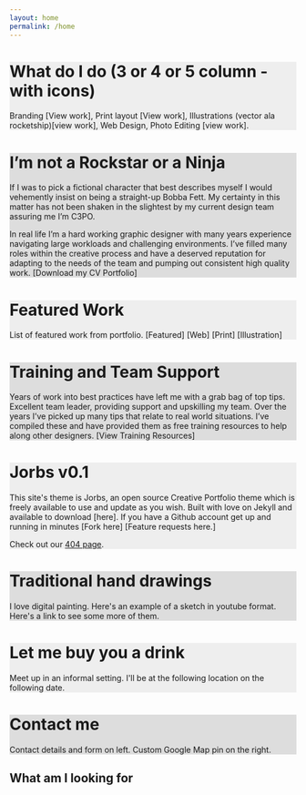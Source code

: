 ```yaml
---
layout: home
permalink: /home
---
```

<div class="hero"></div>

<div class="fullscreen" style="background-color:#eee;">
  <div class="wrapper">
  <h1>What do I do (3 or 4 or 5 column - with icons)</h1>
  Branding [View work], Print layout [View work], Illustrations (vector ala rocketship)[view work], Web Design, Photo Editing [view work].
  </div>
</div>

<div class="fullscreen" style="background-color:#ddd;">
  <div class="wrapper">
  <h1>I’m not a Rockstar or a Ninja</h1>
  <p>If I was to pick a fictional character that best describes myself I would vehemently insist on being a straight-up Bobba Fett. My certainty in this matter has not been shaken in the slightest by my current design team assuring me I’m C3PO.</p>

  <p>In real life I’m a hard working graphic designer with many years experience navigating large workloads and challenging environments. I’ve filled many roles within the creative process and have a deserved reputation for adapting to the needs of the team and pumping out consistent high quality work.  [Download my CV Portfolio]</p>
  </div>
</div>

<div class="fullscreen" style="background-color:#eee;">
  <div class="wrapper">
  <h1>Featured Work</h1>
  List of featured work from portfolio.
  [Featured] [Web] [Print] [Illustration]
  </div>
</div>

<div class="fullscreen" style="background-color:#ddd;">
  <div class="wrapper">
<h1>Training and Team Support</h1>
Years of work into best practices have left me with a grab bag of top tips. Excellent team leader, providing support and upskilling my team.
Over the years I’ve picked up many tips that relate to real world situations. I’ve compiled these and have provided them as free training resources to help along other designers.
[View Training Resources]
  </div>
</div>

<div class="fullscreen" style="background-color:#eee;">
  <div class="wrapper">
<h1>Jorbs v0.1</h1>
This site's theme is Jorbs, an open source Creative Portfolio theme which is freely available to use and update as you wish. Built with love on Jekyll and available to download [here].
If you have a Github account get up and running in minutes [Fork here] [Feature requests here.]

Check out our <a href="/asdfasdfa">404 page</a>.
  </div>
</div>

<div class="fullscreen" style="background-color:#ddd;">
  <div class="wrapper">
<h1>Traditional hand drawings</h1>
I love digital painting. Here's an example of a sketch in youtube format. Here's a link to see some more of them.
  </div>
</div>

<div class="fullscreen" style="background-color:#eee;">
  <div class="wrapper">
<h1>Let me buy you a drink</h1>
Meet up in an informal setting. I'll be at the following location on the following date.
 </div>
</div>

<div class="fullscreen" style="background-color:#ddd;">
  <div class="wrapper">
<h1>Contact me</h1>
Contact details and form on left. Custom Google Map pin on the right.
  </div>
</div>

<h2>What am I looking for</h2>
